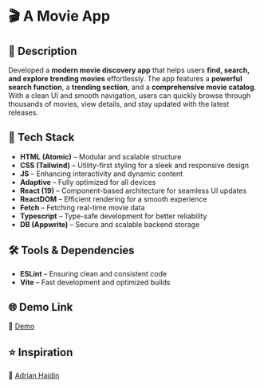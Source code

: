 # 🎬 A Movie App  

## 🍿 Description  
Developed a **modern movie discovery app** that helps users **find, search, and explore trending movies** effortlessly. The app features a **powerful search function**, a **trending section**, and a **comprehensive movie catalog**. With a clean UI and smooth navigation, users can quickly browse through thousands of movies, view details, and stay updated with the latest releases.  

## 🚀 Tech Stack  
- **HTML (Atomic)** – Modular and scalable structure  
- **CSS (Tailwind)** – Utility-first styling for a sleek and responsive design  
- **JS** – Enhancing interactivity and dynamic content  
- **Adaptive** – Fully optimized for all devices  
- **React (19)** – Component-based architecture for seamless UI updates  
- **ReactDOM** – Efficient rendering for a smooth experience  
- **Fetch** – Fetching real-time movie data  
- **Typescript** – Type-safe development for better reliability  
- **DB (Appwrite)** – Secure and scalable backend storage  

## 🛠️ Tools & Dependencies  
- **ESLint** – Ensuring clean and consistent code  
- **Vite** – Fast development and optimized builds  

## 🌐 Demo Link  
🔗 [Demo](https://AndriiZakharenko.github.io/a-movie-app)  

## ⭐ Inspiration  
🔗 [Adrian Hajdin](https://github.com/adrianhajdin)  

